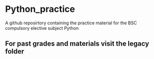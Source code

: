 # Python_practice
A github reposirtory containing the practice material for the BSC compulsory elective subject Python

## For past grades and materials visit the legacy folder

